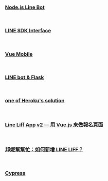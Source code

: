 ### [Node.js Line Bot](https://medium.com/pyradise/使用node-js建置你的第一個line-bot-590b7ba7a28a)
<br>

### [LINE SDK Interface](https://ithelp.ithome.com.tw/articles/10217767)
<br>

### [Vue Mobile](https://v3.vuejs.org/guide/mobile.html#introduction)
<br>

### [LINE bot & Flask](https://henryli99123.wordpress.com/2018/02/18/【python】-line-bot-開發-3-flask-與-line-bot-的異國戀情/)
<br>

### [one of Heroku's solution](https://www.google.com/search?client=safari&rls=en&q=heroku+ps:scale+web=0&ie=UTF-8&oe=UTF-8)
<br>

### [Line Liff App v2 — 用 Vue.js 來做報名頁面](https://kyleap.medium.com/line-liff-app-v2-用-vue-js-來做報名頁面-2875f46f20f0)
<br>

### [邦妮幫幫忙：如何新增 LINE LIFF？](https://medium.com/botbonnie/邦妮幫幫忙-如何新增-line-liff-5cbbfa10e776)
<br>

### [Cypress](https://docs.cypress.io/guides/getting-started/installing-cypress.html#Adding-npm-scripts)


